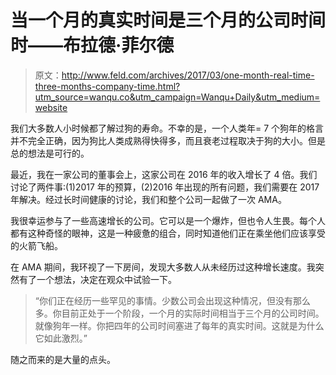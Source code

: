 # 当一个月的真实时间是三个月的公司时间时——布拉德·菲尔德

> 原文：<http://www.feld.com/archives/2017/03/one-month-real-time-three-months-company-time.html?utm_source=wanqu.co&utm_campaign=Wanqu+Daily&utm_medium=website>

我们大多数人小时候都了解过狗的寿命。不幸的是，一个人类年= 7 个狗年的格言并不完全正确，因为狗比人类成熟得快得多，而且衰老过程取决于狗的大小。但是总的想法是可行的。

最近，我在一家公司的董事会上，这家公司在 2016 年的收入增长了 4 倍。我们讨论了两件事:(1)2017 年的预算，(2)2016 年出现的所有问题，我们需要在 2017 年解决。经过长时间健康的讨论，我们和整个公司一起做了一次 AMA。

我很幸运参与了一些高速增长的公司。它可以是一个爆炸，但也令人生畏。每个人都有这种奇怪的眼神，这是一种疲惫的组合，同时知道他们正在乘坐他们应该享受的火箭飞船。

在 AMA 期间，我环视了一下房间，发现大多数人从未经历过这种增长速度。我突然有了一个想法，决定在观众中试验一下。

> “你们正在经历一些罕见的事情。少数公司会出现这种情况，但没有那么多。你目前正处于一个阶段，一个月的实际时间相当于三个月的公司时间。就像狗年一样。你把四年的公司时间塞进了每年的真实时间。这就是为什么它如此激烈。”

随之而来的是大量的点头。